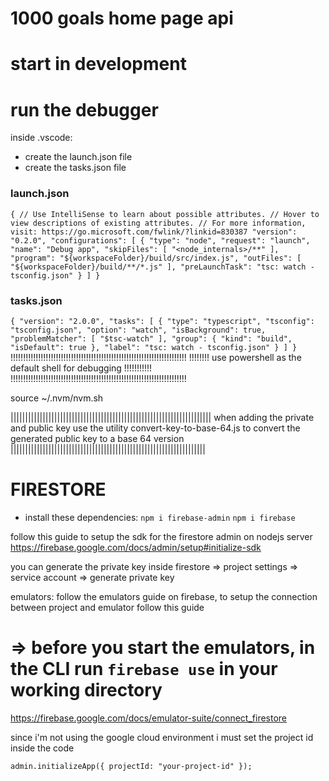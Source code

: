 # 1000 goals home page api

# start in development

# run the debugger
inside .vscode:
- create the launch.json file 
- create the tasks.json file

### launch.json
`
{
    // Use IntelliSense to learn about possible attributes.
    // Hover to view descriptions of existing attributes.
    // For more information, visit: https://go.microsoft.com/fwlink/?linkid=830387
    "version": "0.2.0",
    "configurations": [
        {
            "type": "node",
            "request": "launch",
            "name": "Debug app",
            "skipFiles": [
                "<node_internals>/**"
            ],
            "program": "${workspaceFolder}/build/src/index.js",
            "outFiles": [
                "${workspaceFolder}/build/**/*.js"
            ],
            "preLaunchTask": "tsc: watch - tsconfig.json"
        }
    ]
}
`

### tasks.json
`
{
	"version": "2.0.0",
	"tasks": [
		{
			"type": "typescript",
			"tsconfig": "tsconfig.json",
			"option": "watch",
			"isBackground": true,
			"problemMatcher": [
				"$tsc-watch"
			],
			"group": {
				"kind": "build",
				"isDefault": true
			},
			"label": "tsc: watch - tsconfig.json"
		}
	]
}
`
!!!!!!!!!!!!!!!!!!!!!!!!!!!!!!!!!!!!!!!!!!!!!!!!!!!!!!!!!!!!!!!!!!!!!!
!!!!!!!! use powershell as the default shell for debugging !!!!!!!!!!!
!!!!!!!!!!!!!!!!!!!!!!!!!!!!!!!!!!!!!!!!!!!!!!!!!!!!!!!!!!!!!!!!!!!!!!

source ~/.nvm/nvm.sh



|||||||||||||||||||||||||||||||||||||||||||||||||||||||||||||||||||||
 when adding the private and public key use the utility 
 convert-key-to-base-64.js to convert the generated public key to a base 64 version
 |||||||||||||||||||||||||||||||||||||||||||||||||||||||||||||||||||


 # FIRESTORE 

 - install these dependencies: 
  `npm i firebase-admin`
  `npm i firebase`

  follow this guide to setup the sdk for the firestore admin on nodejs server
  https://firebase.google.com/docs/admin/setup#initialize-sdk

  you can generate the private key inside 
  firestore => project settings => service account => generate private key

  emulators: 
  follow the emulators guide on firebase, to setup the connection between project and emulator 
  follow this guide

# => before you start the emulators, in the CLI run `firebase use` in your working directory
   

  https://firebase.google.com/docs/emulator-suite/connect_firestore

since i'm not using the google cloud environment i must set the project id inside the code

`admin.initializeApp({ projectId: "your-project-id" });`